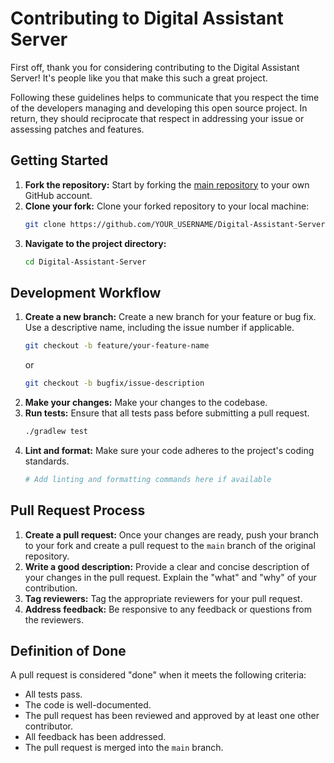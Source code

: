 # Contributing to Digital Assistant Server

First off, thank you for considering contributing to the Digital Assistant Server! It's people like you that make this such a great project.

Following these guidelines helps to communicate that you respect the time of the developers managing and developing this open source project. In return, they should reciprocate that respect in addressing your issue or assessing patches and features.

## Getting Started

1.  **Fork the repository:** Start by forking the [main repository](https://github.com/Digital-Assistant/Digital-Assistant-Server) to your own GitHub account.
2.  **Clone your fork:** Clone your forked repository to your local machine:
    ```bash
    git clone https://github.com/YOUR_USERNAME/Digital-Assistant-Server.git
    ```
3.  **Navigate to the project directory:**
    ```bash
    cd Digital-Assistant-Server
    ```

## Development Workflow

1.  **Create a new branch:** Create a new branch for your feature or bug fix. Use a descriptive name, including the issue number if applicable.
    ```bash
    git checkout -b feature/your-feature-name
    ```
    or
    ```bash
    git checkout -b bugfix/issue-description
    ```
2.  **Make your changes:** Make your changes to the codebase.
3.  **Run tests:** Ensure that all tests pass before submitting a pull request.
    ```bash
    ./gradlew test
    ```
4.  **Lint and format:** Make sure your code adheres to the project's coding standards.
    ```bash
    # Add linting and formatting commands here if available
    ```

## Pull Request Process

1.  **Create a pull request:** Once your changes are ready, push your branch to your fork and create a pull request to the `main` branch of the original repository.
2.  **Write a good description:** Provide a clear and concise description of your changes in the pull request. Explain the "what" and "why" of your contribution.
3.  **Tag reviewers:** Tag the appropriate reviewers for your pull request.
4.  **Address feedback:** Be responsive to any feedback or questions from the reviewers.

## Definition of Done

A pull request is considered "done" when it meets the following criteria:

*   All tests pass.
*   The code is well-documented.
*   The pull request has been reviewed and approved by at least one other contributor.
*   All feedback has been addressed.
*   The pull request is merged into the `main` branch.
